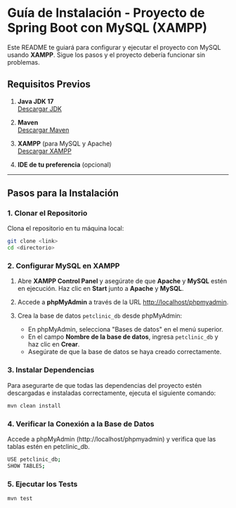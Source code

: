 # Guía de Instalación - Proyecto de Spring Boot con MySQL (XAMPP)

Este README te guiará para configurar y ejecutar el proyecto con MySQL usando **XAMPP**. Sigue los pasos y el proyecto debería funcionar sin problemas.

## Requisitos Previos

1. **Java JDK 17**  
   [Descargar JDK](https://adoptopenjdk.net/)

2. **Maven**  
   [Descargar Maven](https://maven.apache.org/download.cgi)

3. **XAMPP** (para MySQL y Apache)  
   [Descargar XAMPP](https://www.apachefriends.org/index.html)

4. **IDE de tu preferencia** (opcional)

---

## Pasos para la Instalación

### 1. Clonar el Repositorio

Clona el repositorio en tu máquina local:

```bash
git clone <link>
cd <directorio>

```
### 2. Configurar MySQL en XAMPP

1. Abre **XAMPP Control Panel** y asegúrate de que **Apache** y **MySQL** estén en ejecución. Haz clic en **Start** junto a **Apache** y **MySQL**.

2. Accede a **phpMyAdmin** a través de la URL [http://localhost/phpmyadmin](http://localhost/phpmyadmin).

3. Crea la base de datos `petclinic_db` desde phpMyAdmin:
    - En phpMyAdmin, selecciona "Bases de datos" en el menú superior.
    - En el campo **Nombre de la base de datos**, ingresa `petclinic_db` y haz clic en **Crear**.
    - Asegúrate de que la base de datos se haya creado correctamente.


### 3. Instalar Dependencias

Para asegurarte de que todas las dependencias del proyecto estén descargadas e instaladas correctamente, ejecuta el siguiente comando:

```bash
mvn clean install
```

### 4. Verificar la Conexión a la Base de Datos
Accede a phpMyAdmin (http://localhost/phpmyadmin) y verifica que las tablas estén en petclinic_db.
``` bash
USE petclinic_db;
SHOW TABLES;
```

### 5. Ejecutar los Tests

```
mvn test
```


